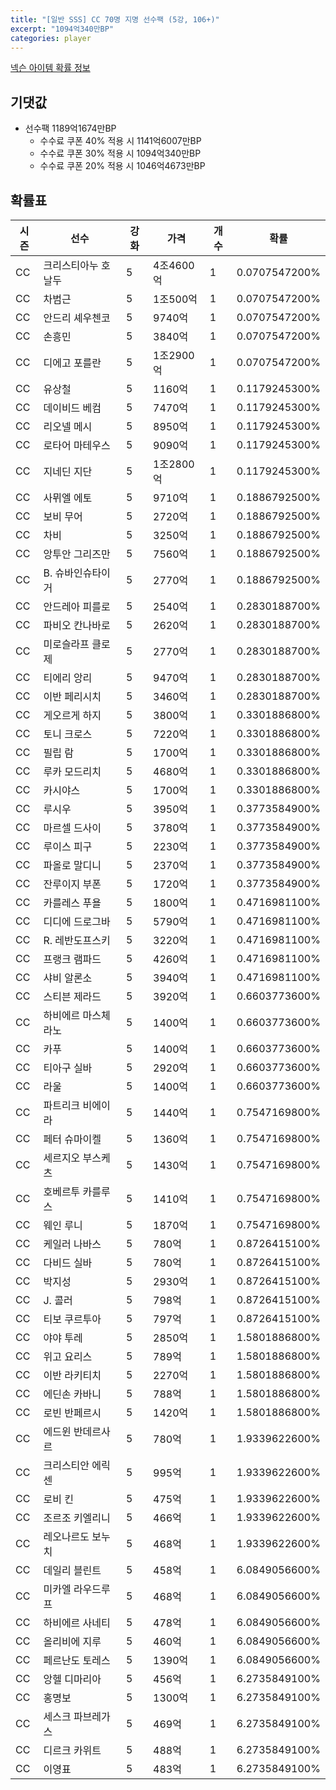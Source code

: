 ```yaml
---
title: "[일반 SSS] CC 70명 지명 선수팩 (5강, 106+)"
excerpt: "1094억340만BP"
categories: player
---
```

[넥슨 아이템 확률 정보](http://iteminfo.nexon.com/probability/fo4?sn=7398)

## 기댓값
- 선수팩 1189억1674만BP
  - 수수료 쿠폰 40% 적용 시 1141억6007만BP
  - 수수료 쿠폰 30% 적용 시 1094억340만BP
  - 수수료 쿠폰 20% 적용 시 1046억4673만BP


## 확률표

|시즌|선수|강화|가격|개수|확률|
|---|---|---|---|---|---|
|CC|크리스티아누 호날두|5|4조4600억|1|0.0707547200%|
|CC|차범근|5|1조500억|1|0.0707547200%|
|CC|안드리 셰우첸코|5|9740억|1|0.0707547200%|
|CC|손흥민|5|3840억|1|0.0707547200%|
|CC|디에고 포를란|5|1조2900억|1|0.0707547200%|
|CC|유상철|5|1160억|1|0.1179245300%|
|CC|데이비드 베컴|5|7470억|1|0.1179245300%|
|CC|리오넬 메시|5|8950억|1|0.1179245300%|
|CC|로타어 마테우스|5|9090억|1|0.1179245300%|
|CC|지네딘 지단|5|1조2800억|1|0.1179245300%|
|CC|사뮈엘 에토|5|9710억|1|0.1886792500%|
|CC|보비 무어|5|2720억|1|0.1886792500%|
|CC|차비|5|3250억|1|0.1886792500%|
|CC|앙투안 그리즈만|5|7560억|1|0.1886792500%|
|CC|B. 슈바인슈타이거|5|2770억|1|0.1886792500%|
|CC|안드레아 피를로|5|2540억|1|0.2830188700%|
|CC|파비오 칸나바로|5|2620억|1|0.2830188700%|
|CC|미로슬라프 클로제|5|2770억|1|0.2830188700%|
|CC|티에리 앙리|5|9470억|1|0.2830188700%|
|CC|이반 페리시치|5|3460억|1|0.2830188700%|
|CC|게오르게 하지|5|3800억|1|0.3301886800%|
|CC|토니 크로스|5|7220억|1|0.3301886800%|
|CC|필립 람|5|1700억|1|0.3301886800%|
|CC|루카 모드리치|5|4680억|1|0.3301886800%|
|CC|카시야스|5|1700억|1|0.3301886800%|
|CC|루시우|5|3950억|1|0.3773584900%|
|CC|마르셀 드사이|5|3780억|1|0.3773584900%|
|CC|루이스 피구|5|2230억|1|0.3773584900%|
|CC|파올로 말디니|5|2370억|1|0.3773584900%|
|CC|잔루이지 부폰|5|1720억|1|0.3773584900%|
|CC|카를레스 푸욜|5|1800억|1|0.4716981100%|
|CC|디디에 드로그바|5|5790억|1|0.4716981100%|
|CC|R. 레반도프스키|5|3220억|1|0.4716981100%|
|CC|프랭크 램파드|5|4260억|1|0.4716981100%|
|CC|샤비 알론소|5|3940억|1|0.4716981100%|
|CC|스티븐 제라드|5|3920억|1|0.6603773600%|
|CC|하비에르 마스체라노|5|1400억|1|0.6603773600%|
|CC|카푸|5|1400억|1|0.6603773600%|
|CC|티아구 실바|5|2920억|1|0.6603773600%|
|CC|라울|5|1400억|1|0.6603773600%|
|CC|파트리크 비에이라|5|1440억|1|0.7547169800%|
|CC|페터 슈마이켈|5|1360억|1|0.7547169800%|
|CC|세르지오 부스케츠|5|1430억|1|0.7547169800%|
|CC|호베르투 카를루스|5|1410억|1|0.7547169800%|
|CC|웨인 루니|5|1870억|1|0.7547169800%|
|CC|케일러 나바스|5|780억|1|0.8726415100%|
|CC|다비드 실바|5|780억|1|0.8726415100%|
|CC|박지성|5|2930억|1|0.8726415100%|
|CC|J. 콜러|5|798억|1|0.8726415100%|
|CC|티보 쿠르투아|5|797억|1|0.8726415100%|
|CC|야야 투레|5|2850억|1|1.5801886800%|
|CC|위고 요리스|5|789억|1|1.5801886800%|
|CC|이반 라키티치|5|2270억|1|1.5801886800%|
|CC|에딘손 카바니|5|788억|1|1.5801886800%|
|CC|로빈 반페르시|5|1420억|1|1.5801886800%|
|CC|에드윈 반데르사르|5|780억|1|1.9339622600%|
|CC|크리스티안 에릭센|5|995억|1|1.9339622600%|
|CC|로비 킨|5|475억|1|1.9339622600%|
|CC|조르조 키엘리니|5|466억|1|1.9339622600%|
|CC|레오나르도 보누치|5|468억|1|1.9339622600%|
|CC|데일리 블린트|5|458억|1|6.0849056600%|
|CC|미카엘 라우드루프|5|468억|1|6.0849056600%|
|CC|하비에르 사네티|5|478억|1|6.0849056600%|
|CC|올리비에 지루|5|460억|1|6.0849056600%|
|CC|페르난도 토레스|5|1390억|1|6.0849056600%|
|CC|앙헬 디마리아|5|456억|1|6.2735849100%|
|CC|홍명보|5|1300억|1|6.2735849100%|
|CC|세스크 파브레가스|5|469억|1|6.2735849100%|
|CC|디르크 카위트|5|488억|1|6.2735849100%|
|CC|이영표|5|483억|1|6.2735849100%|

